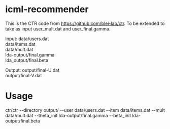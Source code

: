 # icml-recommender

This is the CTR code from https://github.com/blei-lab/ctr. 
To be extended to take as input user_mult.dat and user_final.gamma.

Input:
data/users.dat   
data/items.dat   
data/mult.dat    
lda-output/final.gamma    
lda_output/final.beta   

Output:
output/final-U.dat  
output/final-V.dat   


# Usage


ctr/ctr --directory output/ --user data/users.dat --item data/items.dat  --mult data/mult.dat --theta_init lda-output/final.gamma  --beta_init lda-output/final.beta 


